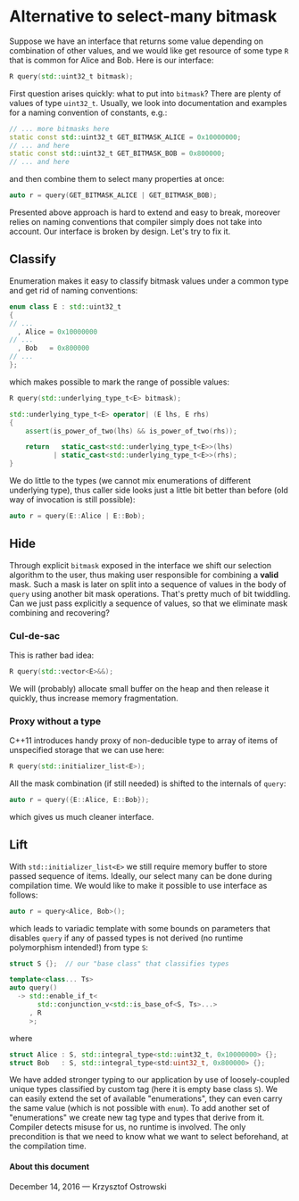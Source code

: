 
# Alternative to select-many bitmask

Suppose we have an interface that returns some value depending on combination of other values, and we would like get resource of some type `R` that is common for Alice and Bob. Here is our interface:

```c++
R query(std::uint32_t bitmask);
```

First question arises quickly: what to put into `bitmask`? There are plenty of values of type `uint32_t`. Usually, we look into documentation and examples for a naming convention of constants, e.g.:

```c++
// ... more bitmasks here
static const std::uint32_t GET_BITMASK_ALICE = 0x10000000;
// ... and here
static const std::uint32_t GET_BITMASK_BOB = 0x800000;
// ... and here
```

and then combine them to select many properties at once:

```c++
auto r = query(GET_BITMASK_ALICE | GET_BITMASK_BOB);
```

Presented above approach is hard to extend and easy to break, moreover relies on naming conventions that compiler simply does not take into account. Our interface is broken by design. Let's try to fix it.

## Classify

Enumeration makes it easy to classify bitmask values under a common type and get rid of naming conventions:

```c++
enum class E : std::uint32_t
{
// ...
  , Alice = 0x10000000
// ...
  , Bob   = 0x800000
// ...
};
```

which makes possible to mark the range of possible values:

```c++
R query(std::underlying_type_t<E> bitmask);

std::underlying_type_t<E> operator| (E lhs, E rhs)
{
    assert(is_power_of_two(lhs) && is_power_of_two(rhs));

    return   static_cast<std::underlying_type_t<E>>(lhs)
           | static_cast<std::underlying_type_t<E>>(rhs);
}
```

We do little to the types (we cannot mix enumerations of different underlying type), thus caller side looks just a little bit better than before (old way of invocation is still possible):

```c++
auto r = query(E::Alice | E::Bob);
```

## Hide

Through explicit `bitmask` exposed in the interface we shift our selection algorithm to the user, thus making user responsible for combining a **valid** mask. Such a mask is later on split into a sequence of values in the body of `query` using another bit mask operations. That's pretty much of bit twiddling. Can we just pass explicitly a sequence of values, so that we eliminate mask combining and recovering?

### Cul-de-sac

This is rather bad idea:

```c++
R query(std::vector<E>&&);
```
We will (probably) allocate small buffer on the heap and then release it quickly, thus increase memory fragmentation.

### Proxy without a type

C++11 introduces handy proxy of non-deducible type to array of items of unspecified storage that we can use here:

```c++
R query(std::initializer_list<E>);
```

All the mask combination (if still needed) is shifted to the internals of `query`:

```c++
auto r = query({E::Alice, E::Bob});
```

which gives us much cleaner interface.

## Lift

With `std::initializer_list<E>` we still require memory buffer to store passed sequence of items. Ideally, our select many can be done during compilation time. We would like to make it possible to use interface as follows:

```c++
auto r = query<Alice, Bob>();
```

which leads to variadic template with some bounds on parameters that disables `query` if any of passed types is not derived (no runtime polymorphism intended!) from type `S`:


```c++
struct S {};  // our "base class" that classifies types

template<class... Ts>
auto query()
  -> std::enable_if_t<
       std::conjunction_v<std::is_base_of<S, Ts>...>
     , R
     >;
```

where

```c++
struct Alice : S, std::integral_type<std::uint32_t, 0x10000000> {};
struct Bob   : S, std::integral_type<std:uint32_t, 0x800000> {};
```

We have added stronger typing to our application by use of loosely-coupled unique types classified by custom tag (here it is empty base class `S`). We can easily extend the set of available "enumerations", they can even carry the same value (which is not possible with `enum`). To add another set of "enumerations" we create new tag type and types that derive from it. Compiler detects misuse for us, no runtime is involved. The only precondition is that we need to know what we want to select beforehand, at the compilation time.

#### About this document

December 14, 2016 &mdash; Krzysztof Ostrowski

